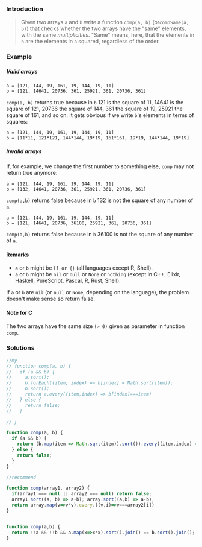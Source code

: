 ### Introduction

> Given two arrays `a` and `b` write a function `comp(a, b)` (or`compSame(a, b)`) that checks whether the two arrays have the "same" elements, with the same *multiplicities*. "Same" means, here, that the elements in `b` are the elements in `a` squared, regardless of the order.



### Example

##### Valid arrays

```
a = [121, 144, 19, 161, 19, 144, 19, 11]  
b = [121, 14641, 20736, 361, 25921, 361, 20736, 361]
```

`comp(a, b)` returns true because in `b` 121 is the square of 11, 14641 is the square of 121, 20736 the square of 144, 361 the square of 19, 25921 the square of 161, and so on. It gets obvious if we write `b`'s elements in terms of squares:

```
a = [121, 144, 19, 161, 19, 144, 19, 11] 
b = [11*11, 121*121, 144*144, 19*19, 161*161, 19*19, 144*144, 19*19]
```

##### Invalid arrays

If, for example, we change the first number to something else, `comp` may not return true anymore:

```
a = [121, 144, 19, 161, 19, 144, 19, 11]  
b = [132, 14641, 20736, 361, 25921, 361, 20736, 361]
```

`comp(a,b)` returns false because in `b` 132 is not the square of any number of `a`.

```
a = [121, 144, 19, 161, 19, 144, 19, 11]  
b = [121, 14641, 20736, 36100, 25921, 361, 20736, 361]
```

`comp(a,b)` returns false because in `b` 36100 is not the square of any number of `a`.

#### Remarks

- `a` or `b` might be `[] or {}` (all languages except R, Shell).
- `a` or `b` might be `nil` or `null` or `None` or `nothing` (except in C++, Elixir, Haskell, PureScript, Pascal, R, Rust, Shell).

If `a` or `b` are `nil` (or `null` or `None`, depending on the language), the problem doesn't make sense so return false.

#### Note for C

The two arrays have the same size `(> 0)` given as parameter in function `comp`.



### Solutions

```js
//my
// function comp(a, b) {
//   if (a && b) {
//     a.sort();
//     b.forEach((item, index) => b[index] = Math.sqrt(item));
//     b.sort();
//     return a.every((item,index) => b[index]===item)
//   } else {
//     return false;
//   }

// }

function comp(a, b) {
  if (a && b) {
    return (b.map(item => Math.sqrt(item)).sort()).every((item,index) => a.sort()[index]===item)
  } else {
    return false;
  }
}
```



```js
//recommend

function comp(array1, array2) {
  if(array1 === null || array2 === null) return false;
  array1.sort((a, b) => a-b); array.sort((a,b) => a-b);
  return array.map(v=>v*v).every.((v,i)=>v===array2[i])
}


function comp(a,b) {
  return !!a && !!b && a.map(x=>x*x).sort().join() == b.sort().join();
}
```

